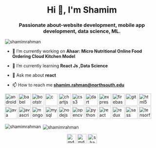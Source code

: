 <h1 align="center">Hi 👋, I'm Shamim</h1>
<h3 align="center">Passionate about-website development, mobile app development, data science, ML.</h3>

<p align="left"> <img src="https://komarev.com/ghpvc/?username=shamimrahman" alt="shamimrahman" /> </p>

- 🔭 I’m currently working on **Ahaar: Micro Nutritional Online Food Ordering Cloud Kitchen Model**

- 🌱 I’m currently learning **React Js ,Data Science**

- 💬 Ask me about **react**

- 📫 How to reach me **shamim.rahman@northsouth.edu**

<p align="left"><img src="https://devicons.github.io/devicon/devicon.git/icons/android/android-original-wordmark.svg" alt="android" width="40" height="40"/> <img src="https://www.vectorlogo.zone/logos/babeljs/babeljs-icon.svg" alt="babel" width="40" height="40"/> <img src="https://devicons.github.io/devicon/devicon.git/icons/bootstrap/bootstrap-plain.svg" alt="bootstrap" width="40" height="40"/> <img src="https://devicons.github.io/devicon/devicon.git/icons/c/c-original.svg" alt="c" width="40" height="40"/> <img src="https://www.chartjs.org/media/logo-title.svg" alt="chartjs" width="40" height="40"/> <img src="https://devicons.github.io/devicon/devicon.git/icons/css3/css3-original-wordmark.svg" alt="css3" width="40" height="40"/> <img src="https://www.vectorlogo.zone/logos/dartlang/dartlang-icon.svg" alt="dart" width="40" height="40"/> <img src="https://devicons.github.io/devicon/devicon.git/icons/express/express-original-wordmark.svg" alt="express" width="40" height="40"/> <img src="https://www.vectorlogo.zone/logos/firebase/firebase-icon.svg" alt="firebase" width="40" height="40"/> <img src="https://www.vectorlogo.zone/logos/git-scm/git-scm-icon.svg" alt="git" width="40" height="40"/> <img src="https://devicons.github.io/devicon/devicon.git/icons/html5/html5-original-wordmark.svg" alt="html5" width="40" height="40"/> <img src="https://devicons.github.io/devicon/devicon.git/icons/java/java-original-wordmark.svg" alt="java" width="40" height="40"/> <img src="https://devicons.github.io/devicon/devicon.git/icons/javascript/javascript-original.svg" alt="javascript" width="40" height="40"/> <img src="https://devicons.github.io/devicon/devicon.git/icons/mongodb/mongodb-original-wordmark.svg" alt="mongodb" width="40" height="40"/> <img src="https://devicons.github.io/devicon/devicon.git/icons/mysql/mysql-original-wordmark.svg" alt="mysql" width="40" height="40"/> <img src="https://devicons.github.io/devicon/devicon.git/icons/nodejs/nodejs-original-wordmark.svg" alt="nodejs" width="40" height="40"/> <img src="https://www.vectorlogo.zone/logos/opencv/opencv-icon.svg" alt="opencv" width="40" height="40"/> <img src="https://devicons.github.io/devicon/devicon.git/icons/python/python-original.svg" alt="python" width="40" height="40"/> <img src="https://devicons.github.io/devicon/devicon.git/icons/react/react-original-wordmark.svg" alt="react" width="40" height="40"/> <img src="https://devicons.github.io/devicon/devicon.git/icons/redux/redux-original.svg" alt="redux" width="40" height="40"/> <img src="https://devicons.github.io/devicon/devicon.git/icons/sass/sass-original.svg" alt="sass" width="40" height="40"/> <img src="https://www.vectorlogo.zone/logos/tensorflow/tensorflow-icon.svg" alt="tensorflow" width="40" height="40"/></p><p><img align="left" src="https://github-readme-stats.vercel.app/api/top-langs/?username=shamimrahman&layout=compact&hide=html" alt="shamimrahman" /></p>

<p>&nbsp;<img align="center" src="https://github-readme-stats.vercel.app/api?username=shamimrahman&show_icons=true" alt="shamimrahman" /></p>

<p align="center">
<a href="https://www.linkedin.com/in/md-shamim-rahman-801/" target="blank"><img align="center" src="https://cdn.jsdelivr.net/npm/simple-icons@3.0.1/icons/linkedin.svg" alt="md.shamim rahman" height="30" width="30" /></a>
<a href="https://kaggle.com/md. shamim rahman" target="blank"><img align="center" src="https://cdn.jsdelivr.net/npm/simple-icons@3.0.1/icons/kaggle.svg" alt="md. shamim rahman" height="30" width="30" /></a>
<a href="https://fb.com/shamimrahman" target="blank"><img align="center" src="https://cdn.jsdelivr.net/npm/simple-icons@3.0.1/icons/facebook.svg" alt="shamimrahman" height="30" width="30" /></a>
</p>
